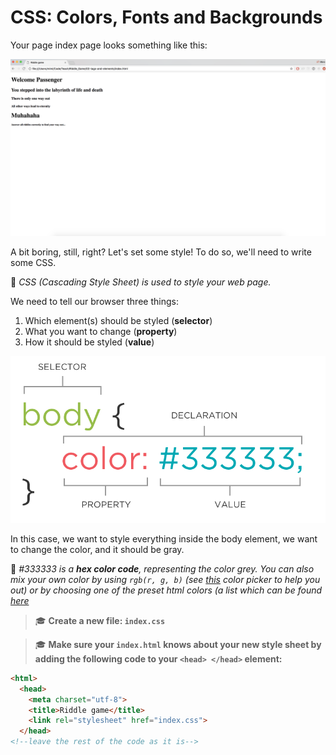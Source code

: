# CSS: Colors, Fonts and Backgrounds

Your page index page looks something like this:

![Index Page](RG_index_unstyled.png)

A bit boring, still, right? Let's set some style! To do so, we'll need to write some CSS.

🙋 *CSS (Cascading Style Sheet) is used to style your web page.*

We need to tell our browser three things:

1) Which element(s) should be styled (**selector**)
2) What you want to change (**property**)
3) How it should be styled (**value**)

![selector, property, value](cssrule.png)

In this case, we want to style everything inside the body element, we want to change the color, and it should be gray.

🙋 *#333333 is a **hex color code**, representing the color grey. You can also mix your own color by using `rgb(r, g, b)` (see [this](https://htmlcolorcodes.com/) color picker to help you out) or by choosing one of the preset html colors (a list which can be found [here](https://htmlcolorcodes.com/color-names/)*

>  🎓 **Create a new file: `index.css`**

>  🎓 **Make sure your `index.html` knows about your new style sheet by adding the following code to your `<head> </head>` element:**

```HTML
<html>
  <head>
    <meta charset="utf-8">
    <title>Riddle game</title>
    <link rel="stylesheet" href="index.css">
  </head>
<!--leave the rest of the code as it is-->
```